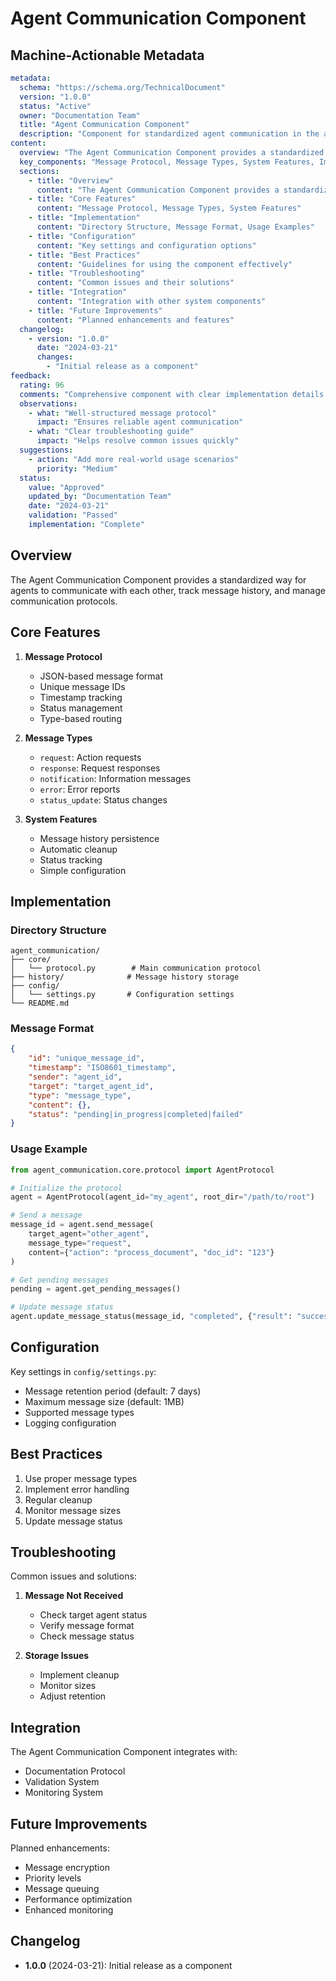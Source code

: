 # Agent Communication Component

## Machine-Actionable Metadata
```yaml
metadata:
  schema: "https://schema.org/TechnicalDocument"
  version: "1.0.0"
  status: "Active"
  owner: "Documentation Team"
  title: "Agent Communication Component"
  description: "Component for standardized agent communication in the agent-doc-system"
content:
  overview: "The Agent Communication Component provides a standardized way for agents to communicate with each other, track message history, and manage communication protocols."
  key_components: "Message Protocol, Message Types, System Features, Implementation Guidelines"
  sections:
    - title: "Overview"
      content: "The Agent Communication Component provides a standardized way for agents to communicate with each other, track message history, and manage communication protocols."
    - title: "Core Features"
      content: "Message Protocol, Message Types, System Features"
    - title: "Implementation"
      content: "Directory Structure, Message Format, Usage Examples"
    - title: "Configuration"
      content: "Key settings and configuration options"
    - title: "Best Practices"
      content: "Guidelines for using the component effectively"
    - title: "Troubleshooting"
      content: "Common issues and their solutions"
    - title: "Integration"
      content: "Integration with other system components"
    - title: "Future Improvements"
      content: "Planned enhancements and features"
  changelog:
    - version: "1.0.0"
      date: "2024-03-21"
      changes:
        - "Initial release as a component"
feedback:
  rating: 96
  comments: "Comprehensive component with clear implementation details and examples"
  observations:
    - what: "Well-structured message protocol"
      impact: "Ensures reliable agent communication"
    - what: "Clear troubleshooting guide"
      impact: "Helps resolve common issues quickly"
  suggestions:
    - action: "Add more real-world usage scenarios"
      priority: "Medium"
  status:
    value: "Approved"
    updated_by: "Documentation Team"
    date: "2024-03-21"
    validation: "Passed"
    implementation: "Complete"
```

## Overview

The Agent Communication Component provides a standardized way for agents to communicate with each other, track message history, and manage communication protocols.

## Core Features

1. **Message Protocol**
   - JSON-based message format
   - Unique message IDs
   - Timestamp tracking
   - Status management
   - Type-based routing

2. **Message Types**
   - `request`: Action requests
   - `response`: Request responses
   - `notification`: Information messages
   - `error`: Error reports
   - `status_update`: Status changes

3. **System Features**
   - Message history persistence
   - Automatic cleanup
   - Status tracking
   - Simple configuration

## Implementation

### Directory Structure
```
agent_communication/
├── core/
│   └── protocol.py        # Main communication protocol
├── history/              # Message history storage
├── config/
│   └── settings.py       # Configuration settings
└── README.md
```

### Message Format
```json
{
    "id": "unique_message_id",
    "timestamp": "ISO8601_timestamp",
    "sender": "agent_id",
    "target": "target_agent_id",
    "type": "message_type",
    "content": {},
    "status": "pending|in_progress|completed|failed"
}
```

### Usage Example
```python
from agent_communication.core.protocol import AgentProtocol

# Initialize the protocol
agent = AgentProtocol(agent_id="my_agent", root_dir="/path/to/root")

# Send a message
message_id = agent.send_message(
    target_agent="other_agent",
    message_type="request",
    content={"action": "process_document", "doc_id": "123"}
)

# Get pending messages
pending = agent.get_pending_messages()

# Update message status
agent.update_message_status(message_id, "completed", {"result": "success"})
```

## Configuration

Key settings in `config/settings.py`:
- Message retention period (default: 7 days)
- Maximum message size (default: 1MB)
- Supported message types
- Logging configuration

## Best Practices

1. Use proper message types
2. Implement error handling
3. Regular cleanup
4. Monitor message sizes
5. Update message status

## Troubleshooting

Common issues and solutions:

1. **Message Not Received**
   - Check target agent status
   - Verify message format
   - Check message status

2. **Storage Issues**
   - Implement cleanup
   - Monitor sizes
   - Adjust retention

## Integration

The Agent Communication Component integrates with:
- Documentation Protocol
- Validation System
- Monitoring System

## Future Improvements

Planned enhancements:
- Message encryption
- Priority levels
- Message queuing
- Performance optimization
- Enhanced monitoring

## Changelog

- **1.0.0** (2024-03-21): Initial release as a component 